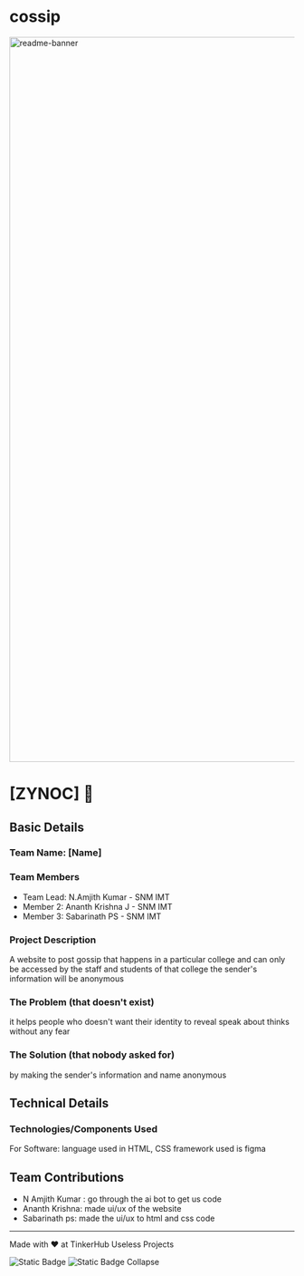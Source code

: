 # cossip
<img width="1280" alt="readme-banner" src="https://github.com/user-attachments/assets/35332e92-44cb-425b-9dff-27bcf1023c6c">

# [ZYNOC] 🎯


## Basic Details
### Team Name: [Name]


### Team Members
- Team Lead: N.Amjith Kumar - SNM IMT
- Member 2: Ananth Krishna J - SNM IMT
- Member 3: Sabarinath PS - SNM IMT

### Project Description
A website to post gossip that happens in a particular college and can only be accessed by the staff and students of that college the sender's information will be anonymous

### The Problem (that doesn't exist)
it helps people who doesn't want their identity to reveal speak about thinks without any fear

### The Solution (that nobody asked for)
by making the sender's information and name anonymous

## Technical Details
### Technologies/Components Used
For Software:
language used in HTML, CSS
framework used is figma

## Team Contributions
- N Amjith Kumar : go through the ai bot to get us code 
- Ananth Krishna: made ui/ux of the website
- Sabarinath ps: made the ui/ux to html and css code

---
Made with ❤️ at TinkerHub Useless Projects 

![Static Badge](https://img.shields.io/badge/TinkerHub-24?color=%23000000&link=https%3A%2F%2Fwww.tinkerhub.org%2F)
![Static Badge](https://img.shields.io/badge/UselessProject--24-24?link=https%3A%2F%2Fwww.tinkerhub.org%2Fevents%2FQ2Q1TQKX6Q%2FUseless%2520Projects)
Collapse
